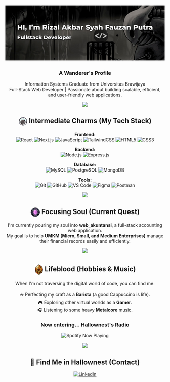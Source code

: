 <h1 align="center">
  <img src="images/banner.png">
</h1>
<h3 align="center">A Wanderer's Profile</h3>

<p align="center">
  Information Systems Graduate from Universitas Brawijaya 
  <br/>
  Full-Stack Web Developer | Passionate about building scalable, efficient, and user-friendly web applications.
</p>

<p align="center">
  <img src="https://64.media.tumblr.com/b6b555a6d3f23a8f89e13b83648e7751/tumblr_p1k5meOLPE1qe4n3co1_100.gif" width="50px">
</p>

<h2 align="center">
<img src="images/charm_1.png" alt="Charm" width="28px" style="vertical-align:middle;"/> 
 Intermediate Charms (My Tech Stack)
 </h2>
<p align="center">
  <strong>Frontend:</strong><br/>
  <img src="https://img.shields.io/badge/react-%2320232a.svg?style=for-the-badge&logo=react&logoColor=%2361DAFB" alt="React"/>
  <img src="https://img.shields.io/badge/Next.js-000000?style=for-the-badge&logo=nextdotjs&logoColor=white" alt="Next.js"/>
  <img src="https://img.shields.io/badge/javascript-%23323330.svg?style=for-the-badge&logo=javascript&logoColor=%23F7DF1E" alt="JavaScript"/>
  <img src="https://img.shields.io/badge/tailwind-%23151718.svg?style=for-the-badge&logo=tailwindcss&logoColor=%2306B6D4" alt="TailwindCSS"/>
  <img src="https://img.shields.io/badge/html5-%23E34F26.svg?style=for-the-badge&logo=html5&logoColor=white" alt="HTML5"/>
  <img src="https://img.shields.io/badge/css3-%231572B6.svg?style=for-the-badge&logo=css3&logoColor=white" alt="CSS3"/>
  
</p>

<p align="center">
  <strong>Backend:</strong><br/>
  <img src="https://img.shields.io/badge/node.js-339933?style=for-the-badge&logo=nodedotjs&logoColor=white" alt="Node.js"/>
  <img src="https://img.shields.io/badge/express.js-%23404d59.svg?style=for-the-badge&logo=express&logoColor=%2361DAFB" alt="Express.js"/>
</p>

<p align="center">
  <strong>Database:</strong><br/>
  <img src="https://img.shields.io/badge/mysql-%234479A1.svg?style=for-the-badge&logo=mysql&logoColor=white" alt="MySQL"/>
  <img src="https://img.shields.io/badge/postgresql-%23316192.svg?style=for-the-badge&logo=postgresql&logoColor=white" alt="PostgreSQL"/>
  <img src="https://img.shields.io/badge/MongoDB-4EA94B?style=for-the-badge&logo=mongodb&logoColor=white" alt="MongoDB"/>
</p>

<p align="center">
  <strong>Tools:</strong><br/>
  <img src="https://img.shields.io/badge/git-%23F05033.svg?style=for-the-badge&logo=git&logoColor=white" alt="Git"/>
  <img src="https://img.shields.io/badge/github-%23121011.svg?style=for-the-badge&logo=github&logoColor=white" alt="GitHub"/>
  <img src="https://img.shields.io/badge/vscode-%23007ACC.svg?style=for-the-badge&logo=visualstudiocode&logoColor=white" alt="VS Code"/>
  <img src="https://img.shields.io/badge/figma-%23F24E1E.svg?style=for-the-badge&logo=figma&logoColor=white" alt="Figma"/>
  <img src="https://img.shields.io/badge/postman-%23FF6C37.svg?style=for-the-badge&logo=postman&logoColor=white" alt="Postman"/>
</p>

<p align="center">
  <img src="https://64.media.tumblr.com/b6b555a6d3f23a8f89e13b83648e7751/tumblr_p1k5meOLPE1qe4n3co1_100.gif" width="50px">
</p>

<h2 align="center">
<img src="images/focus_charm_1.png" alt="Charm" width="30px" style="vertical-align:middle;"/> 
Focusing Soul (Current Quest)</h2>

<p align="center">
  I'm currently pouring my soul into <strong>web_akuntansi</strong>, a full-stack accounting web application. <br/>
  My goal is to help <strong>UMKM (Micro, Small, and Medium Enterprises)</strong> manage their financial records easily and efficiently.
</p>

<p align="center">
  <img src="https://64.media.tumblr.com/b6b555a6d3f23a8f89e13b83648e7751/tumblr_p1k5meOLPE1qe4n3co1_100.gif" width="50px">
</p>

<h2 align="center">
<img src="images/chocolatecharm_1.png" alt="Charm" width="28px" style="vertical-align:middle;"/>
Lifeblood (Hobbies & Music)</h2>

<p align="center">
  When I'm not traversing the digital world of code, you can find me:
  <br/><br/>
  ☕ Perfecting my craft as a <strong>Barista</strong> (a good Cappuccino is life).
  <br/>
  🎮 Exploring other virtual worlds as a <strong>Gamer</strong>.
  <br/>
  🎧 Listening to some heavy <strong>Metalcore</strong> music.
</p>

<h3 align="center">Now entering... Hallownest's Radio</h3>
<p align="center">
  <img src="https://spotify-github-profile.kittinanx.com/api/view?uid=xn02pwvd1x384x9za0vk30pj4&cover_image=true&theme=default&show_offline=true&background_color=00000000" alt="Spotify Now Playing" width="350" />
</p>

<p align="center">
  <img src="https://64.media.tumblr.com/b6b555a6d3f23a8f89e13b83648e7751/tumblr_p1k5meOLPE1qe4n3co1_100.gif" width="50px">
</p>

<h2 align="center">🔗 Find Me in Hallownest (Contact)</h2>

<p align="center">
  <a href="https://id.linkedin.com/in/rizal-akbar-s-f" target="_blank">
    <img src="https://img.shields.io/badge/linkedin-%230A66C2.svg?style=for-the-badge&logo=linkedin&logoColor=white" alt="LinkedIn"/>
  </a>
</p>